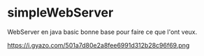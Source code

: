 # simpleWebServer
WebServer en java basic bonne base pour faire ce que l'ont veux.

https://i.gyazo.com/501a7d80e2a8fee6991d312b28c96f69.png

